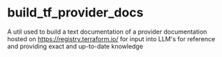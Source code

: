 # build_tf_provider_docs
A util used to build a text documentation of a provider documentation hosted on https://registry.terraform.io/ for input into LLM's for reference and providing exact and up-to-date knowledge
